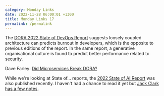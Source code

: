 ```yaml
---
category: Monday Links
date: 2022-11-28 06:00:01 +1300
title: Monday Links 17
permalink: /permalink
---
```


The [DORA 2022 State of DevOps Report](https://cloud.google.com/devops/state-of-devops) suggests loosely coupled architecture can predicts burnout in developers, which is the opposite to previous editions of the report. In the same report, a generative organisational culture is found to predict better performance related to security.

Dave Farley: [Did Microservices Break DORA?](https://www.youtube.com/watch?v=gHQC7mClmzE)

While we're looking at State of... reports, the [2022 State of AI Report](https://www.stateof.ai/) was also published recently. I haven't had a chance to read it yet but [Jack Clark has a few notes](https://mailchi.mp/jack-clark/import-ai-309-generative-bias-bloom-isnt-great-how-china-and-russia-use-ai?e=f28342925c).